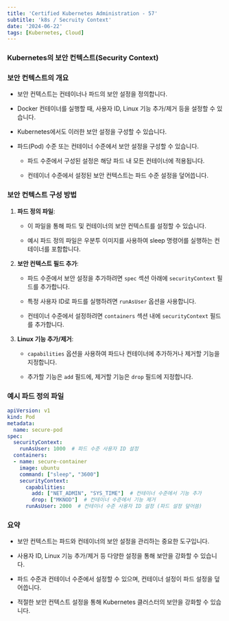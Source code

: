 ```yaml
--- 
title: 'Certified Kubernetes Administration - 57'
subtitle: 'k8s / Secruity Context'
date: '2024-06-22'
tags: [Kubernetes, Cloud]
---
```

### Kubernetes의 보안 컨텍스트(Security Context)

### 보안 컨텍스트의 개요

- 보안 컨텍스트는 컨테이너나 파드의 보안 설정을 정의합니다.

- Docker 컨테이너를 실행할 때, 사용자 ID, Linux 기능 추가/제거 등을 설정할 수 있습니다.

- Kubernetes에서도 이러한 보안 설정을 구성할 수 있습니다.

- 파드(Pod) 수준 또는 컨테이너 수준에서 보안 설정을 구성할 수 있습니다.

  - 파드 수준에서 구성된 설정은 해당 파드 내 모든 컨테이너에 적용됩니다.

  - 컨테이너 수준에서 설정된 보안 컨텍스트는 파드 수준 설정을 덮어씁니다.

### 보안 컨텍스트 구성 방법

1. **파드 정의 파일**:

   - 이 파일을 통해 파드 및 컨테이너의 보안 컨텍스트를 설정할 수 있습니다.

   - 예시 파드 정의 파일은 우분투 이미지를 사용하여 sleep 명령어를 실행하는 컨테이너를 포함합니다.

2. **보안 컨텍스트 필드 추가**:

   - 파드 수준에서 보안 설정을 추가하려면 `spec` 섹션 아래에 `securityContext` 필드를 추가합니다.

   - 특정 사용자 ID로 파드를 실행하려면 `runAsUser` 옵션을 사용합니다.

   - 컨테이너 수준에서 설정하려면 `containers` 섹션 내에 `securityContext` 필드를 추가합니다.

3. **Linux 기능 추가/제거**:

   - `capabilities` 옵션을 사용하여 파드나 컨테이너에 추가하거나 제거할 기능을 지정합니다.

   - 추가할 기능은 `add` 필드에, 제거할 기능은 `drop` 필드에 지정합니다.

### 예시 파드 정의 파일

```yaml
apiVersion: v1
kind: Pod
metadata:
  name: secure-pod
spec:
  securityContext:
    runAsUser: 1000  # 파드 수준 사용자 ID 설정
  containers:
  - name: secure-container
    image: ubuntu
    command: ["sleep", "3600"]
    securityContext:
      capabilities:
        add: ["NET_ADMIN", "SYS_TIME"]  # 컨테이너 수준에서 기능 추가
        drop: ["MKNOD"]  # 컨테이너 수준에서 기능 제거
      runAsUser: 2000  # 컨테이너 수준 사용자 ID 설정 (파드 설정 덮어씀)
```

### 요약

- 보안 컨텍스트는 파드와 컨테이너의 보안 설정을 관리하는 중요한 도구입니다.

- 사용자 ID, Linux 기능 추가/제거 등 다양한 설정을 통해 보안을 강화할 수 있습니다.

- 파드 수준과 컨테이너 수준에서 설정할 수 있으며, 컨테이너 설정이 파드 설정을 덮어씁니다.

- 적절한 보안 컨텍스트 설정을 통해 Kubernetes 클러스터의 보안을 강화할 수 있습니다.
